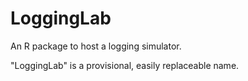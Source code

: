 # LoggingLab

An R package to host a logging simulator.

"LoggingLab" is a provisional, easily replaceable name.
